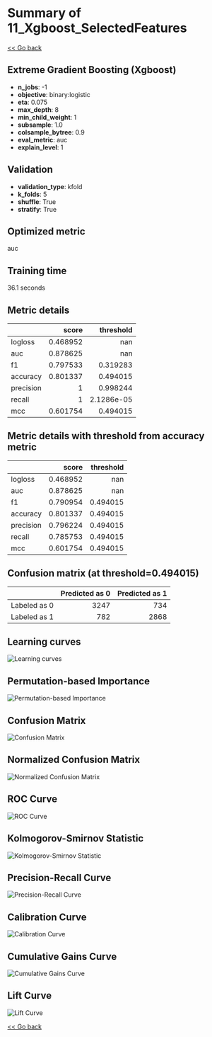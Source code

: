 # Summary of 11_Xgboost_SelectedFeatures

[<< Go back](../README.md)


## Extreme Gradient Boosting (Xgboost)
- **n_jobs**: -1
- **objective**: binary:logistic
- **eta**: 0.075
- **max_depth**: 8
- **min_child_weight**: 1
- **subsample**: 1.0
- **colsample_bytree**: 0.9
- **eval_metric**: auc
- **explain_level**: 1

## Validation
 - **validation_type**: kfold
 - **k_folds**: 5
 - **shuffle**: True
 - **stratify**: True

## Optimized metric
auc

## Training time

36.1 seconds

## Metric details
|           |    score |    threshold |
|:----------|---------:|-------------:|
| logloss   | 0.468952 | nan          |
| auc       | 0.878625 | nan          |
| f1        | 0.797533 |   0.319283   |
| accuracy  | 0.801337 |   0.494015   |
| precision | 1        |   0.998244   |
| recall    | 1        |   2.1286e-05 |
| mcc       | 0.601754 |   0.494015   |


## Metric details with threshold from accuracy metric
|           |    score |   threshold |
|:----------|---------:|------------:|
| logloss   | 0.468952 |  nan        |
| auc       | 0.878625 |  nan        |
| f1        | 0.790954 |    0.494015 |
| accuracy  | 0.801337 |    0.494015 |
| precision | 0.796224 |    0.494015 |
| recall    | 0.785753 |    0.494015 |
| mcc       | 0.601754 |    0.494015 |


## Confusion matrix (at threshold=0.494015)
|              |   Predicted as 0 |   Predicted as 1 |
|:-------------|-----------------:|-----------------:|
| Labeled as 0 |             3247 |              734 |
| Labeled as 1 |              782 |             2868 |

## Learning curves
![Learning curves](learning_curves.png)

## Permutation-based Importance
![Permutation-based Importance](permutation_importance.png)
## Confusion Matrix

![Confusion Matrix](confusion_matrix.png)


## Normalized Confusion Matrix

![Normalized Confusion Matrix](confusion_matrix_normalized.png)


## ROC Curve

![ROC Curve](roc_curve.png)


## Kolmogorov-Smirnov Statistic

![Kolmogorov-Smirnov Statistic](ks_statistic.png)


## Precision-Recall Curve

![Precision-Recall Curve](precision_recall_curve.png)


## Calibration Curve

![Calibration Curve](calibration_curve_curve.png)


## Cumulative Gains Curve

![Cumulative Gains Curve](cumulative_gains_curve.png)


## Lift Curve

![Lift Curve](lift_curve.png)



[<< Go back](../README.md)
